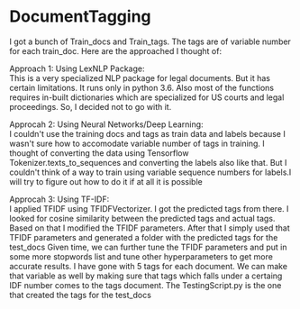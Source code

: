 # DocumentTagging
I got a bunch of Train_docs and Train_tags. The tags are of variable number for each train_doc. Here are the approached I thought of:

Approach 1: Using LexNLP Package:   
            This is a very specialized NLP package for legal documents. But it has certain limitations. It runs only in python 3.6.
	    Also most of the functions requires in-built dictionaries which are specialized for US courts and legal proceedings.
	    So, I decided not to go with it. 
			
Approcah 2: Using Neural Networks/Deep Learning:    
            I couldn't use the training docs and tags as train data and labels because I wasn't sure how to accomodate variable number of tags in training.
	    I thought of converting the data using Tensorflow Tokenizer.texts_to_sequences and converting the labels also like that. But I couldn't think of a way to train using               variable sequence numbers for labels.I will try to figure out how to do it if at all it is possible
			
Approcah 3: Using TF-IDF:    
      I applied TFIDF using TFIDFVectorizer.
      I got the predicted tags from there.
      I looked for cosine similarity between the predicted tags and actual tags. Based on that I modified the TFIDF parameters.
      After that I simply used that TFIDF parameters and generated a folder with the predicted tags for the test_docs
      Given time, we can further tune the TFIDF parameters and put in some more stopwords list and tune other hyperparameters to get more accurate results.
      I have gone with 5 tags for each document. We can make that variable as well by making sure that tags which falls under a certaing IDF number comes to the tags document.
      The TestingScript.py is the one that created the tags for the test_docs
			
			
			
